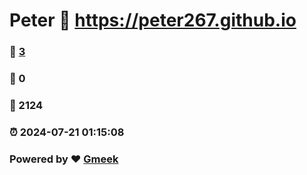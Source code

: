 # Peter :link: https://peter267.github.io 
### :page_facing_up: [3](https://peter267.github.io/tag.html) 
### :speech_balloon: 0 
### :hibiscus: 2124 
### :alarm_clock: 2024-07-21 01:15:08 
### Powered by :heart: [Gmeek](https://github.com/Meekdai/Gmeek)
